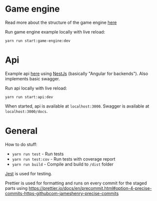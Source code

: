 # Game engine

Read more about the structure of the game engine [here](./src/game-engine/)

Run game engine example locally with live reload:
```
yarn run start:game-engine:dev
```

# Api

Example api [here](./src/api) using [NestJs](https://nestjs.com/) (basically "Angular for backends"). Also implements basic swagger.

Run api locally with live reload:
```
yarn run start:api:dev
```

When started, api is available at `localhost:3000`. Swagger is available at `localhost:3000/docs`.

# General

How to do stuff:
* `yarn run test` - Run tests
* `yarn run test:cov` - Run tests with coverage report
* `yarn run build` - Compile and build to `/dist` folder

[Jest](https://jestjs.io/) is used for testing.

Prettier is used for formatting and runs on every commit for the staged parts using https://prettier.io/docs/en/precommit.html#option-4-precise-commits-https-githubcom-jameshenry-precise-commits

